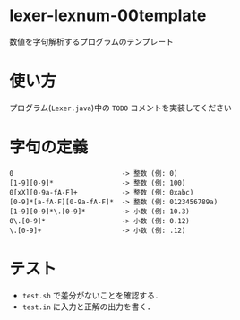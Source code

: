 # lexer-lexnum-00template

数値を字句解析するプログラムのテンプレート

# 使い方

プログラム(`Lexer.java`)中の `TODO` コメントを実装してください

# 字句の定義

```
0                           -> 整数 (例: 0)
[1-9][0-9]*                 -> 整数 (例: 100)
0[xX][0-9a-fA-F]+           -> 整数 (例: 0xabc)
[0-9]*[a-fA-F][0-9a-fA-F]*  -> 整数 (例: 0123456789a)
[1-9][0-9]*\.[0-9]*         -> 小数 (例: 10.3)
0\.[0-9]*                   -> 小数 (例: 0.12)
\.[0-9]+                    -> 小数 (例: .12)
```

# テスト

  * `test.sh` で差分がないことを確認する．
  * `test.in` に入力と正解の出力を書く．
